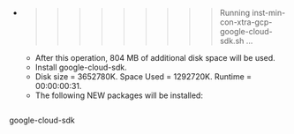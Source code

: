 * >>>>>>>>> Running inst-min-con-xtra-gcp-google-cloud-sdk.sh ...
  * After this operation, 804 MB of additional disk space will be used.
  * Install google-cloud-sdk.
  * Disk size = 3652780K. Space Used = 1292720K. Runtime = 00:00:00:31.
  * The following NEW packages will be installed:
  ```bash
google-cloud-sdk
  ```
